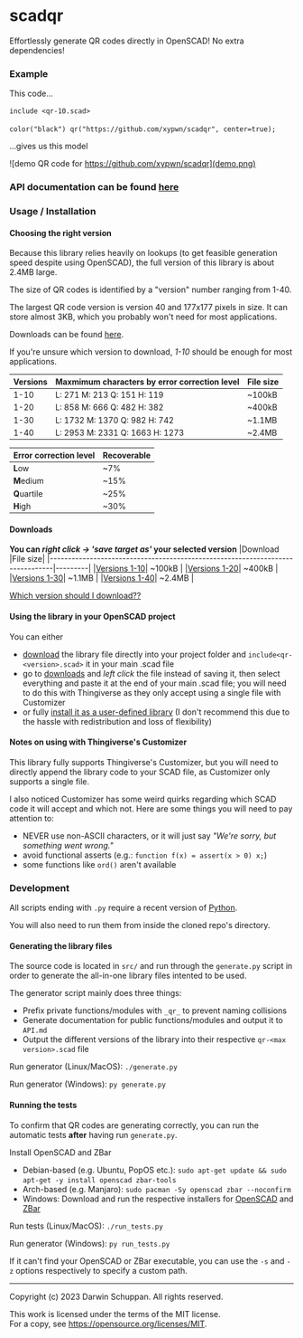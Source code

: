 # scadqr
Effortlessly generate QR codes directly in OpenSCAD! No extra dependencies!

### Example
This code...
```scad
include <qr-10.scad>

color("black") qr("https://github.com/xypwn/scadqr", center=true);
```
...gives us this model

![demo QR code for https://github.com/xypwn/scadqr](demo.png)

### API documentation can be found [here](API.md)

### Usage / Installation
#### Choosing the right version
Because this library relies heavily on lookups (to get feasible generation speed despite using OpenSCAD), the full version of this library is about 2.4MB large.

The size of QR codes is identified by a "version" number ranging from 1-40.

The largest QR code version is version 40 and 177x177 pixels in size. It can store almost 3KB, which you probably won't need for most applications.

Downloads can be found [here](#downloads).

If you're unsure which version to download, *1-10* should be enough for most applications.

|Versions|Maxmimum characters by error correction level|File size|
|--------|---------------------------------------------|---------|
|1-10    | L: 271   M: 213  Q: 151  H: 119             | ~100kB  |
|1-20    | L: 858   M: 666  Q: 482  H: 382             | ~400kB  |
|1-30    | L: 1732  M: 1370 Q: 982  H: 742             | ~1.1MB  |
|1-40    | L: 2953  M: 2331 Q: 1663 H: 1273            | ~2.4MB  |

|Error correction level|Recoverable|
|----------------------|-----------|
|**L**ow               | ~7%       |
|**M**edium            | ~15%      |
|**Q**uartile          | ~25%      |
|**H**igh              | ~30%      |

#### Downloads
**You can *right click -> 'save target as'* your selected version**
|Download                                                                       |File size|
|-------------------------------------------------------------------------------|---------|
|[Versions 1-10](https://raw.githubusercontent.com/xypwn/scadqr/main/qr-10.scad)| ~100kB  |
|[Versions 1-20](https://raw.githubusercontent.com/xypwn/scadqr/main/qr-20.scad)| ~400kB  |
|[Versions 1-30](https://raw.githubusercontent.com/xypwn/scadqr/main/qr-30.scad)| ~1.1MB  |
|[Versions 1-40](https://raw.githubusercontent.com/xypwn/scadqr/main/qr-40.scad)| ~2.4MB  |

[Which version should I download??](#choosing-the-right-version)

#### Using the library in your OpenSCAD project
You can either
- [download](#downloads) the library file directly into your project folder and `include<qr-<version>.scad>` it in your main .scad file
- go to [downloads](#downloads) and *left click* the file instead of saving it, then select everything and paste it at the end of your main .scad file; you will need to do this with Thingiverse as they only accept using a single file with Customizer
- or fully [install it as a user-defined library](https://en.wikibooks.org/wiki/OpenSCAD_User_Manual/Libraries) (I don't recommend this due to the hassle with redistribution and loss of flexibility)

#### Notes on using with Thingiverse's Customizer
This library fully supports Thingiverse's Customizer, but you will need to directly append the library code to your SCAD file, as Customizer only supports a single file.

I also noticed Customizer has some weird quirks regarding which SCAD code it will accept and which not. Here are some things you will need to pay attention to:
- NEVER use non-ASCII characters, or it will just say *"We're sorry, but something went wrong."*
- avoid functional asserts (e.g.: `function f(x) = assert(x > 0) x;`)
- some functions like `ord()` aren't available

### Development
All scripts ending with `.py` require a recent version of [Python](https://www.python.org/downloads/).

You will also need to run them from inside the cloned repo's directory.

#### Generating the library files
The source code is located in `src/` and run through the `generate.py` script in order to generate the all-in-one library files intented to be used.

The generator script mainly does three things:
- Prefix private functions/modules with `_qr_` to prevent naming collisions
- Generate documentation for public functions/modules and output it to `API.md`
- Output the different versions of the library into their respective `qr-<max version>.scad` file

Run generator (Linux/MacOS): `./generate.py`

Run generator (Windows): `py generate.py`

#### Running the tests
To confirm that QR codes are generating correctly, you can run the automatic tests **after** having run `generate.py`.

Install OpenSCAD and ZBar
- Debian-based (e.g. Ubuntu, PopOS etc.):  `sudo apt-get update && sudo apt-get -y install openscad zbar-tools`
- Arch-based (e.g. Manjaro):  `sudo pacman -Sy openscad zbar --noconfirm`
- Windows: Download and run the respective installers for [OpenSCAD](https://openscad.org/downloads.html) and [ZBar](https://zbar.sourceforge.net/download.html)

Run tests (Linux/MacOS): `./run_tests.py`

Run generator (Windows): `py run_tests.py`

If it can't find your OpenSCAD or ZBar executable, you can use the `-s` and `-z` options respectively to specify a custom path.

---
Copyright (c) 2023 Darwin Schuppan. All rights reserved.

This work is licensed under the terms of the MIT license.  
For a copy, see <https://opensource.org/licenses/MIT>.
